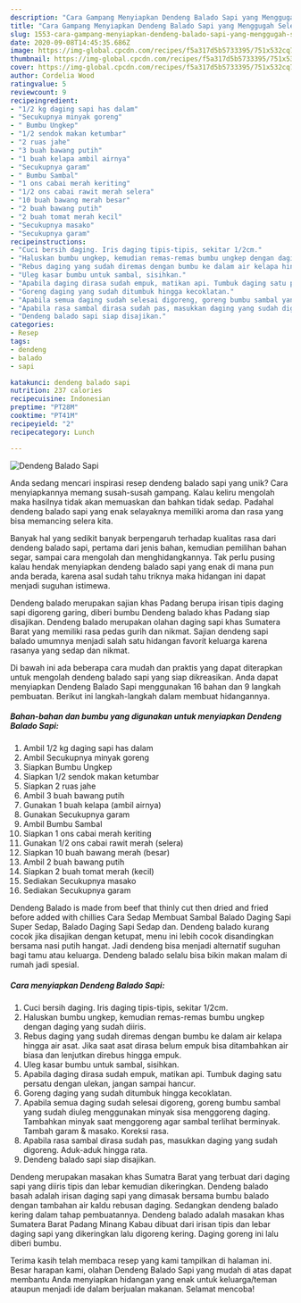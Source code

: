```yaml
---
description: "Cara Gampang Menyiapkan Dendeng Balado Sapi yang Menggugah Selera"
title: "Cara Gampang Menyiapkan Dendeng Balado Sapi yang Menggugah Selera"
slug: 1553-cara-gampang-menyiapkan-dendeng-balado-sapi-yang-menggugah-selera
date: 2020-09-08T14:45:35.686Z
image: https://img-global.cpcdn.com/recipes/f5a317d5b5733395/751x532cq70/dendeng-balado-sapi-foto-resep-utama.jpg
thumbnail: https://img-global.cpcdn.com/recipes/f5a317d5b5733395/751x532cq70/dendeng-balado-sapi-foto-resep-utama.jpg
cover: https://img-global.cpcdn.com/recipes/f5a317d5b5733395/751x532cq70/dendeng-balado-sapi-foto-resep-utama.jpg
author: Cordelia Wood
ratingvalue: 5
reviewcount: 9
recipeingredient:
- "1/2 kg daging sapi has dalam"
- "Secukupnya minyak goreng"
- " Bumbu Ungkep"
- "1/2 sendok makan ketumbar"
- "2 ruas jahe"
- "3 buah bawang putih"
- "1 buah kelapa ambil airnya"
- "Secukupnya garam"
- " Bumbu Sambal"
- "1 ons cabai merah keriting"
- "1/2 ons cabai rawit merah selera"
- "10 buah bawang merah besar"
- "2 buah bawang putih"
- "2 buah tomat merah kecil"
- "Secukupnya masako"
- "Secukupnya garam"
recipeinstructions:
- "Cuci bersih daging. Iris daging tipis-tipis, sekitar 1/2cm."
- "Haluskan bumbu ungkep, kemudian remas-remas bumbu ungkep dengan daging yang sudah diiris."
- "Rebus daging yang sudah diremas dengan bumbu ke dalam air kelapa hingga air asat. Jika saat asat dirasa belum empuk bisa ditambahkan air biasa dan lenjutkan direbus hingga empuk."
- "Uleg kasar bumbu untuk sambal, sisihkan."
- "Apabila daging dirasa sudah empuk, matikan api. Tumbuk daging satu persatu dengan ulekan, jangan sampai hancur."
- "Goreng daging yang sudah ditumbuk hingga kecoklatan."
- "Apabila semua daging sudah selesai digoreng, goreng bumbu sambal yang sudah diuleg menggunakan minyak sisa menggoreng daging. Tambahkan minyak saat menggoreng agar sambal terlihat berminyak. Tambah garam &amp; masako. Koreksi rasa."
- "Apabila rasa sambal dirasa sudah pas, masukkan daging yang sudah digoreng. Aduk-aduk hingga rata."
- "Dendeng balado sapi siap disajikan."
categories:
- Resep
tags:
- dendeng
- balado
- sapi

katakunci: dendeng balado sapi 
nutrition: 237 calories
recipecuisine: Indonesian
preptime: "PT28M"
cooktime: "PT41M"
recipeyield: "2"
recipecategory: Lunch

---
```



![Dendeng Balado Sapi](https://img-global.cpcdn.com/recipes/f5a317d5b5733395/751x532cq70/dendeng-balado-sapi-foto-resep-utama.jpg)

Anda sedang mencari inspirasi resep dendeng balado sapi yang unik? Cara menyiapkannya memang susah-susah gampang. Kalau keliru mengolah maka hasilnya tidak akan memuaskan dan bahkan tidak sedap. Padahal dendeng balado sapi yang enak selayaknya memiliki aroma dan rasa yang bisa memancing selera kita.

Banyak hal yang sedikit banyak berpengaruh terhadap kualitas rasa dari dendeng balado sapi, pertama dari jenis bahan, kemudian pemilihan bahan segar, sampai cara mengolah dan menghidangkannya. Tak perlu pusing kalau hendak menyiapkan dendeng balado sapi yang enak di mana pun anda berada, karena asal sudah tahu triknya maka hidangan ini dapat menjadi suguhan istimewa.

Dendeng balado merupakan sajian khas Padang berupa irisan tipis daging sapi digoreng garing, diberi bumbu Dendeng balado khas Padang siap disajikan. Dendeng balado merupakan olahan daging sapi khas Sumatera Barat yang memiliki rasa pedas gurih dan nikmat. Sajian dendeng sapi balado umumnya menjadi salah satu hidangan favorit keluarga karena rasanya yang sedap dan nikmat.


Di bawah ini ada beberapa cara mudah dan praktis yang dapat diterapkan untuk mengolah dendeng balado sapi yang siap dikreasikan. Anda dapat menyiapkan Dendeng Balado Sapi menggunakan 16 bahan dan 9 langkah pembuatan. Berikut ini langkah-langkah dalam membuat hidangannya.

<!--inarticleads1-->

##### Bahan-bahan dan bumbu yang digunakan untuk menyiapkan Dendeng Balado Sapi:

1. Ambil 1/2 kg daging sapi has dalam
1. Ambil Secukupnya minyak goreng
1. Siapkan  Bumbu Ungkep
1. Siapkan 1/2 sendok makan ketumbar
1. Siapkan 2 ruas jahe
1. Ambil 3 buah bawang putih
1. Gunakan 1 buah kelapa (ambil airnya)
1. Gunakan Secukupnya garam
1. Ambil  Bumbu Sambal
1. Siapkan 1 ons cabai merah keriting
1. Gunakan 1/2 ons cabai rawit merah (selera)
1. Siapkan 10 buah bawang merah (besar)
1. Ambil 2 buah bawang putih
1. Siapkan 2 buah tomat merah (kecil)
1. Sediakan Secukupnya masako
1. Sediakan Secukupnya garam


Dendeng Balado is made from beef that thinly cut then dried and fried before added with chillies Cara Sedap Membuat Sambal Balado Daging Sapi Super Sedap, Balado Daging Sapi Sedap dan. Dendeng balado kurang cocok jika disajikan dengan ketupat, menu ini lebih cocok disandingkan bersama nasi putih hangat. Jadi dendeng bisa menjadi alternatif suguhan bagi tamu atau keluarga. Dendeng balado selalu bisa bikin makan malam di rumah jadi spesial. 

<!--inarticleads2-->

##### Cara menyiapkan Dendeng Balado Sapi:

1. Cuci bersih daging. Iris daging tipis-tipis, sekitar 1/2cm.
1. Haluskan bumbu ungkep, kemudian remas-remas bumbu ungkep dengan daging yang sudah diiris.
1. Rebus daging yang sudah diremas dengan bumbu ke dalam air kelapa hingga air asat. Jika saat asat dirasa belum empuk bisa ditambahkan air biasa dan lenjutkan direbus hingga empuk.
1. Uleg kasar bumbu untuk sambal, sisihkan.
1. Apabila daging dirasa sudah empuk, matikan api. Tumbuk daging satu persatu dengan ulekan, jangan sampai hancur.
1. Goreng daging yang sudah ditumbuk hingga kecoklatan.
1. Apabila semua daging sudah selesai digoreng, goreng bumbu sambal yang sudah diuleg menggunakan minyak sisa menggoreng daging. Tambahkan minyak saat menggoreng agar sambal terlihat berminyak. Tambah garam &amp; masako. Koreksi rasa.
1. Apabila rasa sambal dirasa sudah pas, masukkan daging yang sudah digoreng. Aduk-aduk hingga rata.
1. Dendeng balado sapi siap disajikan.


Dendeng merupakan masakan khas Sumatra Barat yang terbuat dari daging sapi yang diiris tipis dan lebar kemudian dikeringkan. Dendeng balado basah adalah irisan daging sapi yang dimasak bersama bumbu balado dengan tambahan air kaldu rebusan daging. Sedangkan dendeng balado kering dalam tahap pembuatannya. Dendeng balado adalah masakan khas Sumatera Barat Padang Minang Kabau dibuat dari irisan tipis dan lebar daging sapi yang dikeringkan lalu digoreng kering. Daging goreng ini lalu diberi bumbu. 

Terima kasih telah membaca resep yang kami tampilkan di halaman ini. Besar harapan kami, olahan Dendeng Balado Sapi yang mudah di atas dapat membantu Anda menyiapkan hidangan yang enak untuk keluarga/teman ataupun menjadi ide dalam berjualan makanan. Selamat mencoba!
